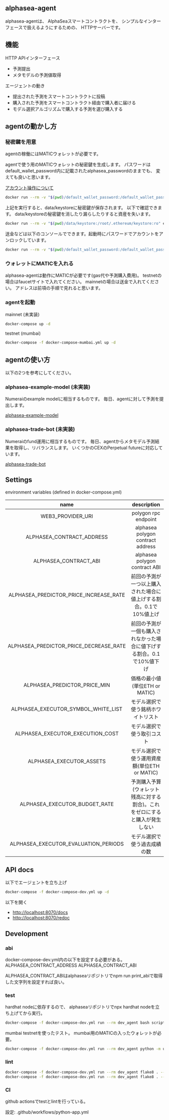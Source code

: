 ## alphasea-agent

alphasea-agentは、
AlphaSeaスマートコントラクトを、
シンプルなインターフェースで扱えるようにするための、
HTTPサーバーです。

## 機能

HTTP APIインターフェース

- 予測提出
- メタモデルの予測値取得

エージェントの動き

- 提出された予測をスマートコントラクトに投稿
- 購入された予測をスマートコントラクト経由で購入者に届ける
- モデル選択アルゴリズムで購入する予測を選び購入する

## agentの動かし方

### 秘密鍵を用意

agentの稼働にはMATICウォレットが必要です。

agentで使う用のMATICウォレットの秘密鍵を生成します。
パスワードはdefault_wallet_password内に記載されたalphasea_passwordのままでも、
変えても良いと思います。

[アカウント操作について](https://geth.ethereum.org/docs/interface/managing-your-accounts)

```bash
docker run --rm -v "$(pwd)/default_wallet_password:/default_wallet_password:ro" -v "$(pwd)/data/keystore:/root/.ethereum/keystore" ethereum/client-go account new --password /default_wallet_password
```

上記を実行すると、data/keystoreに秘密鍵が保存されます。
以下で確認できます。
data/keystoreの秘密鍵を消したり漏らしたりすると資産を失います。

```bash
docker run --rm -v "$(pwd)/data/keystore:/root/.ethereum/keystore:ro" ethereum/client-go account list
```

送金などは以下のコンソールでできます。起動時にパスワードでアカウントをアンロックしています。

```bash
docker run --rm -v "$(pwd)/default_wallet_password:/default_wallet_password:ro" -v "$(pwd)/data/keystore:/root/.ethereum/keystore:ro" -it ethereum/client-go console --password /default_wallet_password --unlock 0
```

### ウォレットにMATICを入れる

alphasea-agentは動作にMATICが必要です(gas代や予測購入費用)。
testnetの場合はfaucetサイトで入れてください。
mainnetの場合は送金で入れてください。
アドレスは前項の手順で見れると思います。

### agentを起動

mainnet (未実装)

```bash
docker-compose up -d
```

testnet (mumbai)

```bash
docker-compose -f docker-compose-mumbai.yml up -d
```

## agentの使い方

以下の2つを参考にしてください。

### alphasea-example-model (未実装)

Numeraiのexample modelに相当するものです。
毎日、agentに対して予測を提出します。

[alphasea-example-model](https://github.com/alphasea-dapp/alphasea-example-model)

### alphasea-trade-bot (未実装)

Numeraiのfund運用に相当するものです。
毎日、agentからメタモデル予測結果を取得し、リバランスします。
いくつかのCEXのPerpetual futureに対応しています。

[alphasea-trade-bot](https://github.com/alphasea-dapp/alphasea-trade-bot)

## Settings

environment variables (defined in docker-compose.yml)

|name|description|
|:-:|:-:|
|WEB3_PROVIDER_URI|polygon rpc endpoint|
|ALPHASEA_CONTRACT_ADDRESS|alphasea polygon contract address|
|ALPHASEA_CONTRACT_ABI|alphasea polygon contract ABI|
|ALPHASEA_PREDICTOR_PRICE_INCREASE_RATE| 前回の予測が一つ以上購入された場合に値上げする割合。0.1で10%値上げ |
|ALPHASEA_PREDICTOR_PRICE_DECREASE_RATE| 前回の予測が一個も購入されなかった場合に値下げする割合。0.1で10%値下げ |
|ALPHASEA_PREDICTOR_PRICE_MIN|価格の最小値(単位ETH or MATIC)|
|ALPHASEA_EXECUTOR_SYMBOL_WHITE_LIST|モデル選択で使う銘柄ホワイトリスト|
|ALPHASEA_EXECUTOR_EXECUTION_COST|モデル選択で使う取引コスト|
|ALPHASEA_EXECUTOR_ASSETS|モデル選択で使う運用資産額(単位ETH or MATIC)|
|ALPHASEA_EXECUTOR_BUDGET_RATE|予測購入予算(ウォレット残高に対する割合)。これをゼロにすると購入が発生しない|
|ALPHASEA_EXECUTOR_EVALUATION_PERIODS|モデル選択で使う過去成績の数|

## API docs

以下でエージェントを立ち上げ

```bash
docker-compose -f docker-compose-dev.yml up -d
```

以下を開く

- [http://localhost:8070/docs](http://localhost:8070/docs)
- [http://localhost:8070/redoc](http://localhost:8070/docs)

## Development

### abi

docker-compose-dev.yml内の以下を設定する必要がある。
ALPHASEA_CONTRACT_ADDRESS
ALPHASEA_CONTRACT_ABI

ALPHASEA_CONTRACT_ABIはalphaseaリポジトリでnpm run print_abiで取得した文字列を設定すれば良い。

### test

hardhat nodeに依存するので、
alphaseaリポジトリでnpx hardhat nodeを立ち上げてから実行。

```bash
docker-compose -f docker-compose-dev.yml run --rm dev_agent bash scripts/test.sh
```

mumbai testnetを使ったテスト。
mumbai用のMATICの入ったウォレットが必要。

```bash
docker-compose -f docker-compose-dev.yml run --rm dev_agent python -m unittest discover -s testnet_tests
```

### lint

```bash
docker-compose -f docker-compose-dev.yml run --rm dev_agent flake8 . --count --select=E9,F63,F7,F82 --show-source --statistics
docker-compose -f docker-compose-dev.yml run --rm dev_agent flake8 . --count --exit-zero --max-complexity=10 --max-line-length=127 --statistics
```

### CI

github actionsでtestとlintを行っている。

設定: .github/workflows/python-app.yml
